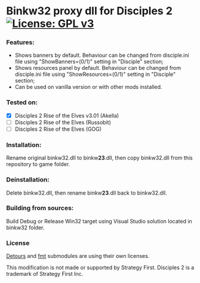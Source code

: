 # Binkw32 proxy dll for Disciples 2 [![License: GPL v3](https://img.shields.io/badge/License-GPL%20v3-blue.svg)](https://www.gnu.org/licenses/gpl-3.0)

### Features:
- Shows banners by default. Behaviour can be changed from disciple.ini file using "ShowBanners=(0/1)" setting in "Disciple" section;
- Shows resources panel by default. Behaviour can be changed from disciple.ini file using "ShowResources=(0/1)" setting in "Disciple" section;
- Can be used on vanilla version or with other mods installed.

### Tested on:
- [x] Disciples 2 Rise of the Elves v3.01 (Akella)
- [ ] Disciples 2 Rise of the Elves (Russobit)
- [ ] Disciples 2 Rise of the Elves (GOG)

### Installation:
Rename original binkw32.dll to binkw**23**.dll, then copy binkw32.dll from this repository to game folder.

### Deinstallation:
Delete binkw32.dll, then rename binkw**23**.dll back to binkw32.dll.

### Building from sources:
Build Debug or Release Win32 target using Visual Studio solution located in binkw32 folder. 

### License
[Detours](https://github.com/microsoft/Detours) and [fmt](https://github.com/fmtlib/fmt) submodules are using their own licenses.


This modification is not made or supported by Strategy First.
Disciples 2 is a trademark of Strategy First Inc.

